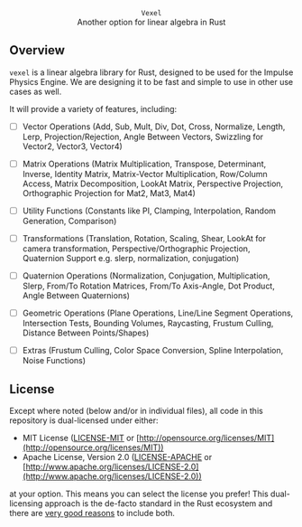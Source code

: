 <div align='center'>
<code>Vexel</code>
<div align='center'>
Another option for linear algebra in Rust
</div>
</div>

## Overview
`vexel` is a linear algebra library for Rust, designed to be used for the Impulse Physics Engine. We are designing it to be fast and simple to use in other use cases as well. 

It will provide a variety of features, including:
- [ ] Vector Operations (Add, Sub, Mult, Div, Dot, Cross, Normalize, Length, Lerp, Projection/Rejection, Angle Between Vectors, Swizzling for Vector2, Vector3, Vector4)
- [ ] Matrix Operations (Matrix Multiplication, Transpose, Determinant, Inverse, Identity Matrix, Matrix-Vector Multiplication, Row/Column Access, Matrix Decomposition, LookAt Matrix, Perspective Projection, Orthographic Projection for Mat2, Mat3, Mat4)
- [ ] Utility Functions (Constants like PI, Clamping, Interpolation, Random Generation, Comparison)
- [ ] Transformations (Translation, Rotation, Scaling, Shear, LookAt for camera transformation, Perspective/Orthographic Projection, Quaternion Support e.g. slerp, normalization, conjugation)
- [ ] Quaternion Operations (Normalization, Conjugation, Multiplication, Slerp, From/To Rotation Matrices, From/To Axis-Angle, Dot Product, Angle Between Quaternions)
- [ ] Geometric Operations (Plane Operations, Line/Line Segment Operations, Intersection Tests, Bounding Volumes, Raycasting, Frustum Culling, Distance Between Points/Shapes)
- [ ] Extras (Frustum Culling, Color Space Conversion, Spline Interpolation, Noise Functions)


## License
Except where noted (below and/or in individual files), all code in this repository is dual-licensed under either:

* MIT License ([LICENSE-MIT](LICENSE-MIT) or [http://opensource.org/licenses/MIT](http://opensource.org/licenses/MIT))
* Apache License, Version 2.0 ([LICENSE-APACHE](LICENSE-APACHE) or [http://www.apache.org/licenses/LICENSE-2.0](http://www.apache.org/licenses/LICENSE-2.0))

at your option.
This means you can select the license you prefer!
This dual-licensing approach is the de-facto standard in the Rust ecosystem and there are [very good reasons](https://github.com/bevyengine/bevy/issues/2373) to include both.